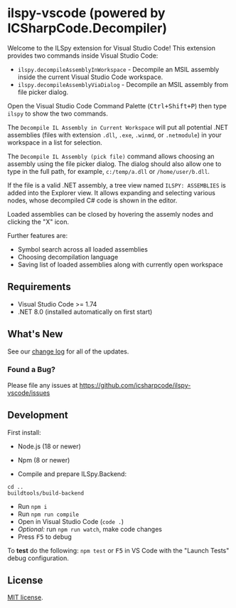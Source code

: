 # ilspy-vscode (powered by ICSharpCode.Decompiler)

Welcome to the ILSpy extension for Visual Studio Code! This extension provides two commands inside Visual Studio Code:

- `ilspy.decompileAssemblyInWorkspace` - Decompile an MSIL assembly inside the current Visual Studio Code workspace.
- `ilspy.decompileAssemblyViaDialog` - Decompile an MSIL assembly from file picker dialog.

Open the Visual Studio Code Command Palette (<kbd>Ctrl+Shift+P</kbd>) then type `ilspy` to show the two commands.

The `Decompile IL Assembly in Current Workspace` will put all potential .NET assemblies
(files with extension `.dll`, `.exe`, `.winmd`, or `.netmodule`) in your
workspace in a list for selection.

The `Decompile IL Assembly (pick file)` command allows choosing an assembly using the file picker dialog. The dialog
should also allow one to type in the full path, for example, `c:/temp/a.dll` or `/home/user/b.dll`.

If the file is a valid .NET assembly, a tree view named `ILSPY: ASSEMBLIES` is added into the Explorer view.
It allows expanding and selecting various nodes, whose decompiled C# code is shown in the editor.

Loaded assemblies can be closed by hovering the assemly nodes and clicking the "X" icon.

Further features are:

- Symbol search across all loaded assemblies
- Choosing decompilation language
- Saving list of loaded assemblies along with currently open workspace

## Requirements

- Visual Studio Code >= 1.74
- .NET 8.0 (installed automatically on first start)

## What's New

See our [change log](https://github.com/icsharpcode/ilspy-vscode/blob/master/vscode-extension/CHANGELOG.md) for all of the updates.

### Found a Bug?

Please file any issues at https://github.com/icsharpcode/ilspy-vscode/issues

## Development

First install:

- Node.js (18 or newer)
- Npm (8 or newer)

- Compile and prepare ILSpy.Backend:

```
cd ..
buildtools/build-backend
```

- Run `npm i`
- Run `npm run compile`
- Open in Visual Studio Code (`code .`)
- _Optional:_ run `npm run watch`, make code changes
- Press <kbd>F5</kbd> to debug

To **test** do the following: `npm test` or <kbd>F5</kbd> in VS Code with the "Launch Tests" debug configuration.

## License

[MIT license](https://github.com/icsharpcode/ilspy-vscode/blob/master/vscode-extension/LICENSE.TXT).
